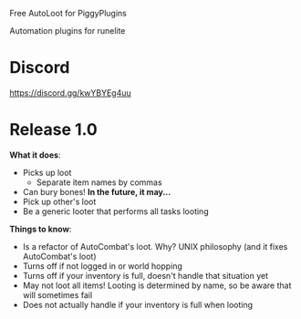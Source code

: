 Free AutoLoot for PiggyPlugins

Automation plugins for runelite

# Discord
https://discord.gg/kwYBYEg4uu

# Release 1.0

**What it does**:
- Picks up loot
  - Separate item names by commas
- Can bury bones!
**In the future, it may...**
- Pick up other's loot
- Be a generic looter that performs all tasks looting

**Things to know**:
- Is a refactor of AutoCombat's loot. Why? UNIX philosophy (and it fixes AutoCombat's loot)
- Turns off if not logged in or world hopping
- Turns off if your inventory is full, doesn't handle that situation yet
- May not loot all items! Looting is determined by name, so be aware that will sometimes fail
- Does not actually handle if your inventory is full when looting
